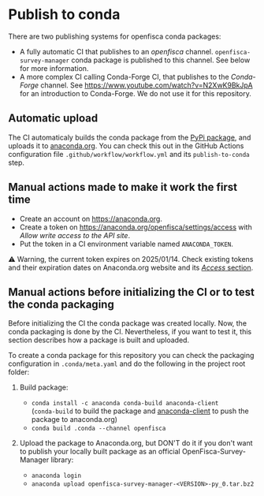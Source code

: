 # Publish to conda

There are two publishing systems for openfisca conda packages:
- A fully automatic CI that publishes to an _openfisca_ channel. `openfisca-survey-manager` conda package is published to this channel. See below for more information.
- A more complex CI calling Conda-Forge CI, that publishes to the _Conda-Forge_ channel. See https://www.youtube.com/watch?v=N2XwK9BkJpA for an introduction to Conda-Forge. We do not use it for this repository.

## Automatic upload

The CI automaticaly builds the conda package from the [PyPi package](https://pypi.org/project/OpenFisca-Survey-Manager/), and uploads it to [anaconda.org](https://anaconda.org/search?q=openfisca-survey-manager). You can check this out in the GitHub Actions configuration file `.github/workflow/workflow.yml` and its `publish-to-conda` step.

## Manual actions made to make it work the first time

- Create an account on https://anaconda.org.
- Create a token on https://anaconda.org/openfisca/settings/access with _Allow write access to the API site_.
- Put the token in a CI environment variable named `ANACONDA_TOKEN`.

⚠️ Warning, the current token expires on 2025/01/14. Check existing tokens and their expiration dates on Anaconda.org website and its [_Access_ section](https://anaconda.org/openfisca/settings/access).

## Manual actions before initializing the CI or to test the conda packaging

Before initializing the CI the conda package was created locally. Now, the conda packaging is done by the CI. Nevertheless, if you want to test it, this section describes how a package is built and uploaded.

To create a conda package for this repository you can check the packaging configuration in `.conda/meta.yaml` and do the following in the project root folder:

1. Build package:
    - `conda install -c anaconda conda-build anaconda-client`  
      (`conda-build` to build the package and [anaconda-client](https://github.com/Anaconda-Platform/anaconda-client) to push the package to anaconda.org)
    - `conda build .conda --channel openfisca`

2. Upload the package to Anaconda.org, but DON'T do it if you don't want to publish your locally built package as an official OpenFisca-Survey-Manager library:
    - `anaconda login`
    - `anaconda upload openfisca-survey-manager-<VERSION>-py_0.tar.bz2`
